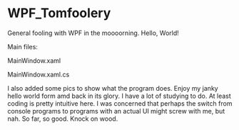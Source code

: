 # WPF_Tomfoolery
General fooling with WPF in the moooorning. Hello, World!

Main files:

MainWindow.xaml

MainWindow.xaml.cs

I also added some pics to show what the program does. Enjoy my janky hello world form amd back in its glory. I have a lot of studying to do. At least coding is pretty intuitive here. I was concerned that perhaps the switch from console programs to programs with an actual UI might screw with me, but nah. So far, so good. Knock on wood. 
